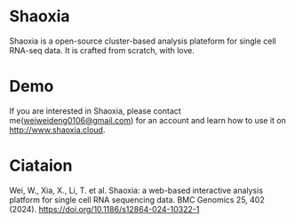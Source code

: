 # Shaoxia
Shaoxia is a open-source cluster-based analysis plateform for single cell RNA-seq data.  It is crafted from scratch, with love.

# Demo
If you are interested in Shaoxia, please contact me(weiweideng0106@gmail.com) for an account and learn how to use it on http://www.shaoxia.cloud. 

# Ciataion
Wei, W., Xia, X., Li, T. et al. Shaoxia: a web-based interactive analysis platform for single cell RNA sequencing data. BMC Genomics 25, 402 (2024). https://doi.org/10.1186/s12864-024-10322-1


